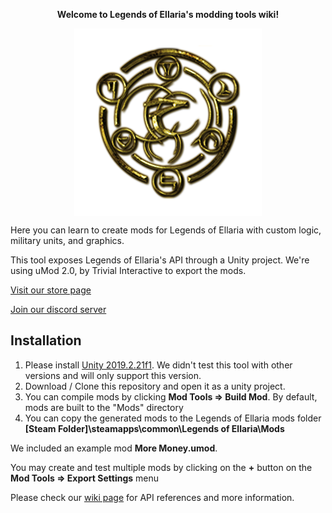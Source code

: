 <p align="center">
  <b>Welcome to Legends of Ellaria's modding tools wiki!</b>
  </p>

<p align="center">
  <img align="center" src="Readme_Assets/Logo_Emblem_V3_Emblem_V2.png">
</p>

Here you can learn to create mods for Legends of Ellaria with custom logic, military units, and graphics.

This tool exposes Legends of Ellaria's API through a Unity project. We're using uMod 2.0, by Trivial Interactive to export the mods. 

[Visit our store page](https://store.steampowered.com/app/621070/Legends_of_Ellaria/)

[Join our discord server](https://discord.gg/B3v49jHe)

## Installation

1. Please install [Unity 2019.2.21f1](https://unity3d.com/get-unity/download/archive). We didn't test this tool with other versions and will only support this version.
2. Download / Clone this repository and open it as a unity project.
3. You can compile mods by clicking <b>Mod Tools => Build Mod</b>. By default, mods are built to the "Mods" directory
4. You can copy the generated mods to the Legends of Ellaria mods folder <b>[Steam Folder]\steamapps\common\Legends of Ellaria\Mods</b>

We included an example mod <b>More Money.umod</b>.

You may create and test multiple mods by clicking on the <b>+</b> button on the <b>Mod Tools => Export Settings</b> menu

Please check our [wiki page](https://github.com/Adrian323/LoE-Modding-Tools/wiki) for API references and more information.
